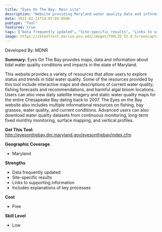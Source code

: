 ```yaml
---
title: "Eyes On The Bay: Main site"
description: "Website providing Maryland water quality data and information"
date: 2021-02-11T14:07:03-0500
pubtype: "Tool"
featured: true
tags: ["Data frequently updated", "Site-specific results", "Links to supporting information ", "Includes explanations of key processes"]
image: https://cbtooltest.marisa.psu.edu/images/TOOLID_32.0_ScreenCapture-1.png
---
```

Developed By: MDNR

**Summary:** Eyes On The Bay provides maps, data and information about tidal water quality conditions and impacts in the state of Maryland. 

This website provides a variety of resources that allow users to explore status and trends in tidal water quality. Some of the resources provided by this tool include interactive maps and descriptions of current water quality, fishing forecasts and recommendations, and harmful algal bloom locations. Users can also view daily satellite imagery and static water quality maps for the entire Chesapeake Bay dating back to 2007. The Eyes on the Bay website also includes multiple informational resources on fishing, bay grasses, water quality, and current conditions. Advanced users can also download water quality datasets from continuous monitoring, long-term fixed monthly monitoring, surface mapping, and vertical profiles.

__**Get This Tool:**__ http://eyesonthebay.dnr.maryland.gov/eyesonthebay/index.cfm

__**Geographic Coverage**__
- Maryland

__**Strengths**__
-  Data frequently updated
-  Site-specific results
-  Links to supporting information 
-  Includes explanations of key processes

__**Cost**__
- Free

__**Skill Level**__
- Low
